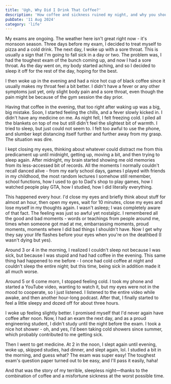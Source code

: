 ```yaml
---
title: 'Ugh, Why Did I Drink That Coffee?'
description: 'How coffee and sickness ruined my night, and why you should never have coffee after noon'
pubDate: '11 Aug 2024'
category: 'life'
---
```


My exams are ongoing. The weather here isn't great right now - it's monsoon season. Three days before my exam, I decided to treat myself to pizza and a cold drink. The next day, I woke up with a sore throat. This is usually a sign that I'm going to fall sick in a day or two. The problem was, I had the toughest exam of the bunch coming up, and now I had a sore throat. As the day went on, my body started aching, and so I decided to sleep it off for the rest of the day, hoping for the best.

I then woke up in the evening and had a nice hot cup of black coffee since it usually makes my throat feel a bit better. I didn't have a fever or any other symptoms just yet, only slight body pain and a sore throat, even though the pain might be because of the gym session the day prior.

Having that coffee in the evening, that too right after waking up was a big, big mistake. Soon, I started feeling the chills, and a fever slowly kicked in. I didn't have any medicine on me. As night fell, I felt freezing cold. I piled all the blankets on top of me but still didn't feel the slightest bit of warmth. I tried to sleep, but just could not seem to. I felt too awful to use the phone, and slumber kept distancing itself further and further away from my grasp. The situation was dire.

I kept closing my eyes, thinking about whatever could distract me from this predicament up until midnight, getting up, moving a bit, and then trying to sleep again. After midnight, my brain started showing me old memories from its less-accessed bit of records. All the moments I normally couldn't recall danced alive - from my early school days, games I played with friends in my childhood, the most random lectures I somehow still remember, school functions, how I used to go to Dad's shop to play games, how I watched people play GTA, how I studied, how I did literally everything.

This happened every hour. I'd close my eyes and briefly think about stuff for almost an hour, then open my eyes, wait for 10 minutes, close my eyes and lose myself in my thoughts again. I wasn't asleep; I was completely aware of that fact. The feeling was just so awful yet nostalgic. I remembered all the good and bad moments - words or teachings from people around me, times when someone got mad at me, embarrassing moments, proud moments, moments where I did bad things I shouldn't have. Now I get why they say your life flashes before your eyes when you're on the deathbed (I wasn't dying but yes).

Around 3 or 4 in the morning, I realized I couldn't sleep not because I was sick, but because I was stupid and had had coffee in the evening. This same thing had happened to me before - I once had cold coffee at night and couldn't sleep the entire night; but this time, being sick in addition made it all much worse.

Around 5 or 6 come morn, I stopped feeling cold. I took my phone and started a YouTube video, wanting to watch it, but my eyes were not in the mood to cooperate, so I just listened. I listened to the entire video while awake, and then another hour-long podcast. After that, I finally started to feel a little sleepy and dozed off for about three hours.

I woke up feeling slightly better. I promised myself that I'd never again have coffee after noon. Now, I had an exam the next day, and as a proud engineering student, I didn't study until the night before the exam. I took a nice hot shower - oh, and yes, I'd been taking cold showers since summer, which probably contributed to me getting sick. 

Then I went to get medicine. At 2 in the noon, I slept again until evening, woke up, skipped studies, had dinner, and slept again, lol. I studied a bit in the morning, and guess what? The exam was super easy! The toughest exam's question paper turned out to be easy, and I'll pass it easily, haha!

And that was the story of my terrible, sleepless night—thanks to the combination of coffee and a misfortune sickness at the worst possible time.